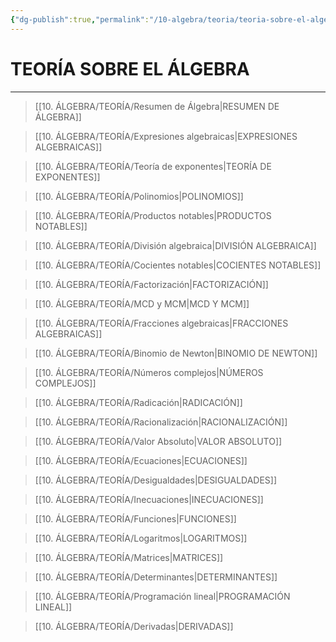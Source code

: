 ```yaml
---
{"dg-publish":true,"permalink":"/10-algebra/teoria/teoria-sobre-el-algebra/","tags":["Álgebra","Teoría"]}
---
```


# TEORÍA SOBRE EL ÁLGEBRA
---

>[[10. ÁLGEBRA/TEORÍA/Resumen de Álgebra\|RESUMEN DE ÁLGEBRA]]

>[[10. ÁLGEBRA/TEORÍA/Expresiones algebraicas\|EXPRESIONES ALGEBRAICAS]]

>[[10. ÁLGEBRA/TEORÍA/Teoría de exponentes\|TEORÍA DE EXPONENTES]]

>[[10. ÁLGEBRA/TEORÍA/Polinomios\|POLINOMIOS]]

>[[10. ÁLGEBRA/TEORÍA/Productos notables\|PRODUCTOS NOTABLES]]

>[[10. ÁLGEBRA/TEORÍA/División algebraica\|DIVISIÓN ALGEBRAICA]]

>[[10. ÁLGEBRA/TEORÍA/Cocientes notables\|COCIENTES NOTABLES]]

>[[10. ÁLGEBRA/TEORÍA/Factorización\|FACTORIZACIÓN]]

>[[10. ÁLGEBRA/TEORÍA/MCD y MCM\|MCD Y MCM]]

>[[10. ÁLGEBRA/TEORÍA/Fracciones algebraicas\|FRACCIONES ALGEBRAICAS]]

>[[10. ÁLGEBRA/TEORÍA/Binomio de Newton\|BINOMIO DE NEWTON]]

>[[10. ÁLGEBRA/TEORÍA/Números complejos\|NÚMEROS COMPLEJOS]]

>[[10. ÁLGEBRA/TEORÍA/Radicación\|RADICACIÓN]]

>[[10. ÁLGEBRA/TEORÍA/Racionalización\|RACIONALIZACIÓN]]

>[[10. ÁLGEBRA/TEORÍA/Valor Absoluto\|VALOR ABSOLUTO]]

>[[10. ÁLGEBRA/TEORÍA/Ecuaciones\|ECUACIONES]]

>[[10. ÁLGEBRA/TEORÍA/Desigualdades\|DESIGUALDADES]]

>[[10. ÁLGEBRA/TEORÍA/Inecuaciones\|INECUACIONES]]

>[[10. ÁLGEBRA/TEORÍA/Funciones\|FUNCIONES]]

>[[10. ÁLGEBRA/TEORÍA/Logaritmos\|LOGARITMOS]]

>[[10. ÁLGEBRA/TEORÍA/Matrices\|MATRICES]]

 >[[10. ÁLGEBRA/TEORÍA/Determinantes\|DETERMINANTES]]

 >[[10. ÁLGEBRA/TEORÍA/Programación lineal\|PROGRAMACIÓN LINEAL]]
 
>[[10. ÁLGEBRA/TEORÍA/Derivadas\|DERIVADAS]]

